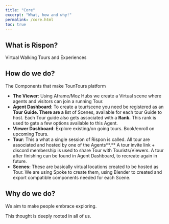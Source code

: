 ```yaml
---
title: "Core"
excerpt: "What, how and why!"
permalink: /core.html
toc: true
---
```


## What is Rispon?
Virtual Walking Tours and Experiences  

## How do we do?
The Components that make TounTours platform 

- **The Viewer**: Using Aframe/Moz Hubs we create a Virtual scene where agents and visitors can join a running Tour.
- **Agent Dashboard**: To create a tour/scene you need be registered as an **Tour Guide. There are a l**ist of Scenes, available for each tour Guide to host.
Each Tour guide also gets associated with a **Rank.** This rank is used to gate a few options available to this Agent.
- **Viewer Dashboard**: Explore existing/on going tours. Book/enroll on upcoming Tours.
- **Tour**: This a what a single session of Rispon is called. All tour are associated and hosted by one of the Agents**.** A tour invite link + discord membership is used to share Tour with Tourists/Viewers.
A tour after finishing can be found in Agent Dashboard, to recreate again in future.
- **Scenes:** These are basically virtual locations created to be hosted as Tour. We are using Spoke to create them, using Blender to created and export compatible components needed for each Scene.


## Why do we do?
We aim to make people embrace exploring.

This thought is deeply rooted in all of us.
